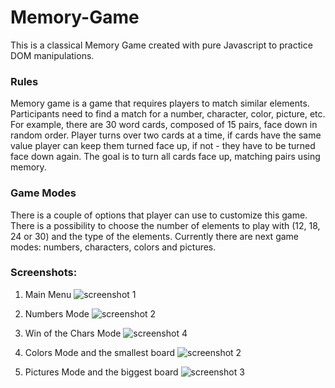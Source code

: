 # Memory-Game

This is a classical Memory Game created with pure Javascript to practice DOM manipulations.

### Rules
Memory game is a game that requires players to match similar elements. Participants need to find a match for a number, character, color, picture, etc. For example, there are 30 word cards, composed of 15 pairs, face down in random order. Player turns over two cards at a time, if cards have the same value player can keep them turned face up, if not - they have to be turned face down again. The goal is to turn all cards face up, matching pairs using memory.

### Game Modes
There is a couple of options that player can use to customize this game. There is a possibility to choose the number of elements to play with (12, 18, 24 or 30) and the type of the elements. Currently there are next game modes: numbers, characters, colors and pictures.

### Screenshots:
1. Main Menu
![screenshot 1](https://cloud.githubusercontent.com/assets/26466644/25872722/0b0aae80-350c-11e7-9567-9be74f1c37ea.png)

2. Numbers Mode
![screenshot 2](https://cloud.githubusercontent.com/assets/26466644/25826080/b8ea205c-3445-11e7-83ec-73777be393cf.png)

3. Win of the Chars Mode
![screenshot 4](https://cloud.githubusercontent.com/assets/26466644/25826087/bc61e1c0-3445-11e7-9d26-9f630dba2fdb.png)

4. Colors Mode and the smallest board
![screenshot 2](https://cloud.githubusercontent.com/assets/26466644/25872721/0aff308c-350c-11e7-86f9-b906156c3c82.png)

5. Pictures Mode and the biggest board
![screenshot 3](https://cloud.githubusercontent.com/assets/26466644/25872720/0add6182-350c-11e7-84b7-95f3b8e8f5fd.png)
